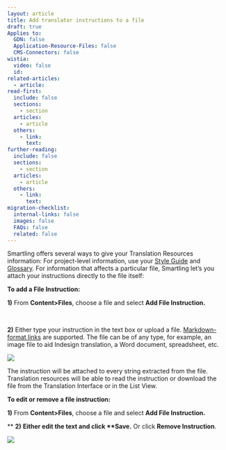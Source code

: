 ```yaml
---
layout: article
title: Add translator instructions to a file
draft: true
Applies to:
  GDN: false
  Application-Resource-Files: false
  CMS-Connectors: false
wistia:
  video: false
  id:
related-articles:
  - article:
read-first:
  include: false
  sections:
    - section
  articles:
    - article
  others:
    - link:
      text:
further-reading:
  include: false
  sections:
    - section
  articles:
    - article
  others:
    - link:
      text:
migration-checklist:
  internal-links: false
  images: false
  FAQs: false
  related: false
---
```



Smartling offers several ways to give your Translation Resources information: For project-level information, use your [Style Guide](/hc/en-us/articles/201427556) and [Glossary](/hc/en-us/articles/201676763). For information that affects a particular file, Smartling let’s you attach your instructions directly to the file itself:

**To add a File Instruction:**

**1)** From **Content&gt;Files**, choose a file and select **Add File Instruction.**

&nbsp;

**2)** Either type your instruction in the text box or upload a file. [Markdown-format links](/hc/en-us/articles/216722378) are supported. The file can be of any type, for example, an image file to aid Indesign translation, a Word document, spreadsheet, etc.

![](/hc/en-us/article_attachments/205114087/Smartling___Manage_Files.png)

The instruction will be attached to every string extracted from the file. Translation resources will be able to read the instruction or download the file from the Translation Interface or in the List View.

**To edit or remove a file instruction:**

**1)** From **Content&gt;Files**, choose a file and select **Add File Instruction.**

\*\* **2)** **Either edit the text and click \*\*Save.** Or click **Remove Instruction**.

![](/hc/en-us/article_attachments/205114107/Smartling___Manage_Files.png)